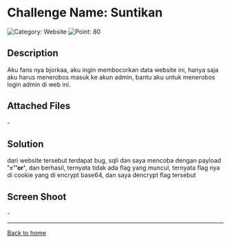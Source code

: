 # Challenge Name: Suntikan

![Category: Website](https://img.shields.io/badge/Category-Website-lightgrey.svg)
![Point: 80](https://img.shields.io/badge/Score-80-brightgreen.svg)

## Description

Aku fans nya bjorkaa, aku ingin membocorkan data website ini, hanya saja aku harus menerobos masuk ke akun admin, bantu aku untuk menerobos login admin di web ini.

## Attached Files

\-

## Solution

dari website tersebut terdapat bug, sqli
dan saya mencoba dengan payload **'=''or'**, dan berhasil, ternyata tidak ada flag yang muncul, ternyata flag nya di cookie yang di encrypt base64, dan saya dencrypt flag tersebut

## Screen Shoot

\-

---

[Back to home](/CTFR/)
